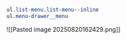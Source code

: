 
```CSS

ul.list-menu.list-menu--inline
ul.menu-drawer__menu
```

![[Pasted image 20250820162429.png]]